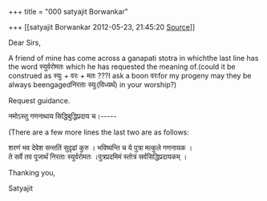 +++
title = "000 satyajit Borwankar"

+++
[[satyajit Borwankar	2012-05-23, 21:45:20 [Source](https://groups.google.com/g/samskrita/c/5M0T5SxAIOM)]]



Dear Sirs,

A friend of mine has come across a ganapati stotra in whichthe last line has the word स्युर्वरोमतः which he has requested the meaning of.(could it be construed as स्युः + वरः + मतः ???I ask a boon वरःfor my progeny may they be always beengagedनिरताः स्युः(विध्यर्थ) in your worship?)



Request guidance.



नमोऽस्तु गणनाथाय सिद्धिबुद्धिप्रदाय च।-----

(There are a few more lines the last two are as follows:

शरणं भव देवेश सन्ततिं सुदृढां कुरु । भविष्यन्ति च ये पुत्रा मत्कुले गणनायक ।  
ते सर्वे तव पूजार्थं निरताः स्युर्वरोमतः ।पुत्रप्रदमिमं स्तोत्रं सर्वसिद्धिप्रदायकम् ।





Thanking you,

Satyajit



